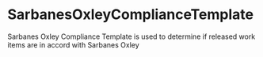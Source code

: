 SarbanesOxleyComplianceTemplate
===============================

Sarbanes Oxley Compliance Template is used to determine if released work items are in accord with Sarbanes Oxley